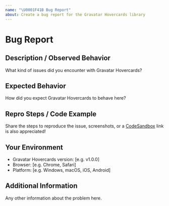 ```yaml
---
name: "\U0001F41B Bug Report"
about: Create a bug report for the Gravatar Hovercards library
---
```


# Bug Report

## Description / Observed Behavior

What kind of issues did you encounter with Gravatar Hovercards?

## Expected Behavior

How did you expect Gravatar Hovercards to behave here?

## Repro Steps / Code Example

Share the steps to reproduce the issue, screenshots, or a [CodeSandbox](https://codesandbox.io) link is also appreciated!

## Your Environment

- Gravatar Hovercards version: [e.g. v1.0.0]
- Browser: [e.g. Chrome, Safari]
- Platform: [e.g. Windows, macOS, iOS, Android]

## Additional Information

Any other information about the problem here.